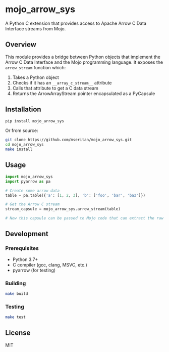 # mojo_arrow_sys

A Python C extension that provides access to Apache Arrow C Data Interface streams from Mojo.

## Overview

This module provides a bridge between Python objects that implement the Arrow C Data Interface 
and the Mojo programming language. It exposes the `arrow_stream` function which:

1. Takes a Python object
2. Checks if it has an `__array_c_stream__` attribute
3. Calls that attribute to get a C data stream
4. Returns the ArrowArrayStream pointer encapsulated as a PyCapsule

## Installation

```bash
pip install mojo_arrow_sys
```

Or from source:

```bash
git clone https://github.com/mseritan/mojo_arrow_sys.git
cd mojo_arrow_sys
make install
```

## Usage

```python
import mojo_arrow_sys
import pyarrow as pa

# Create some arrow data
table = pa.table({'a': [1, 2, 3], 'b': ['foo', 'bar', 'baz']})

# Get the Arrow C stream
stream_capsule = mojo_arrow_sys.arrow_stream(table)

# Now this capsule can be passed to Mojo code that can extract the raw pointer
```

## Development

### Prerequisites

- Python 3.7+
- C compiler (gcc, clang, MSVC, etc.)
- pyarrow (for testing)

### Building

```bash
make build
```

### Testing

```bash
make test
```

## License

MIT
